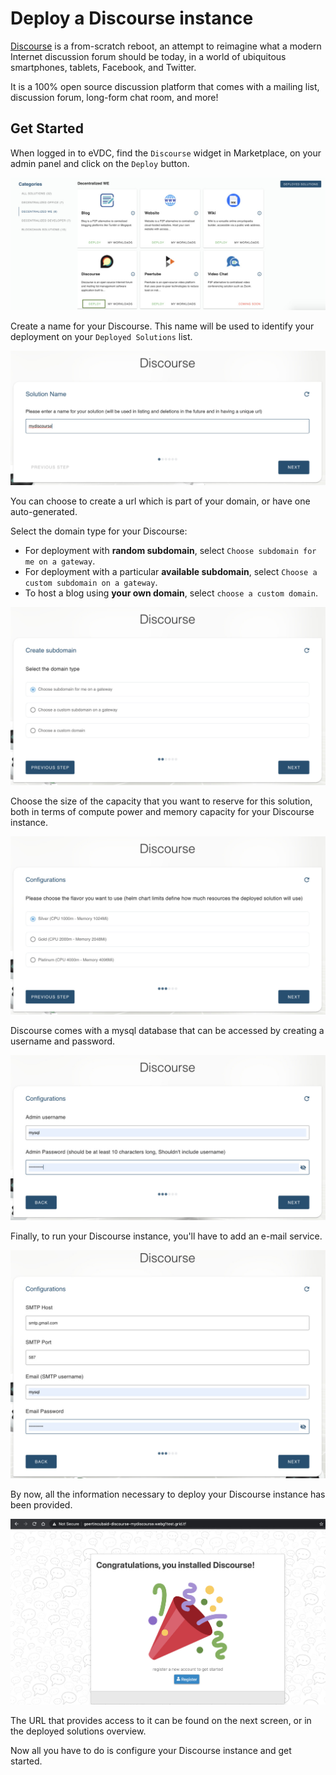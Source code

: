 # Deploy a Discourse instance

[Discourse](https://www.discourse.org/) is a from-scratch reboot, an attempt to reimagine what a modern Internet discussion forum should be today, in a world of ubiquitous smartphones, tablets, Facebook, and Twitter.

It is a 100% open source discussion platform that comes with a mailing list, discussion forum, long-form chat room, and more!

## Get Started

When logged in to eVDC, find the `Discourse` widget in Marketplace, on your admin panel and click on the `Deploy` button.

![](img/evdc_marketplace_discourse_widget.jpg)

Create a name for your Discourse. This name will be used to identify your deployment on your `Deployed Solutions` list.

![](img/evdc_discourse_01_name.jpg ':size=600')

You can choose to create a url which is part of your domain, or have one auto-generated. 

Select the domain type for your Discourse:
- For deployment with **random subdomain**, select `Choose subdomain for me on a gateway`. 
- For deployment with a particular **available subdomain**, select `Choose a custom subdomain on a gateway`. 
- To host a blog using **your own domain**, select `choose a custom domain`.

![](img/evdc_discourse_02_domain.jpg ':size=600')

Choose the size of the capacity that you want to reserve for this solution, both in terms of compute power and memory capacity for your Discourse instance.

![](img/evdc_discourse_03_flavour.jpg ':size=600')

Discourse comes with a mysql database that can be accessed by creating a username and password. 

![](img/evdc_discourse_04_configuration.jpg ':size=600')

Finally, to run your Discourse instance, you'll have to add an e-mail service.

![](img/evdc_discourse_05_mailsetup.jpg ':size=600')

By now, all the information necessary to deploy your Discourse instance has been provided.

![](img/evdc_discourse_06_success.jpg)

The URL that provides access to it can be found on the next screen, or in the deployed solutions overview. 

Now all you have to do is configure your Discourse instance and get started. 